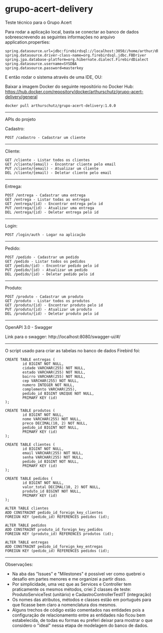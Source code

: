 # grupo-acert-delivery
Teste técnico para o Grupo Acert

Para rodar a aplicação local, basta se conectar ao banco de dados sobreescrevendo as seguintes informações no arquivo application.properties:

	spring.datasource.url=jdbc:firebirdsql://localhost:3050//home/arthur/db/delivery.fdb
	spring.datasource.driver-class-name=org.firebirdsql.jdbc.FBDriver
	spring.jpa.database-platform=org.hibernate.dialect.FirebirdDialect
	spring.datasource.username=SYSDBA
	spring.datasource.password=masterkey

E então rodar o sistema através de uma IDE, OU:

Baixar a imagem Docker do seguinte repositório no Docker Hub: https://hub.docker.com/repository/docker/arthurschutz/grupo-acert-delivery/general

	docker pull arthurschutz/grupo-acert-delivery:1.0.0
___________________________________________________________________________________________________________
APIs do projeto

Cadastro:

	POST /cadastro - Cadastrar um cliente

----------------------------------
Cliente:

	GET /cliente - Listar todos os clientes
	GET /cliente/{email) - Encontrar cliente pelo email
	PUT /cliente/{email) - Atualizar um cliente
	DEL /cliente/{email) - Deletar cliente pelo email

----------------------------------
Entrega:

	POST /entrega - Cadastrar uma entrega
	GET /entrega - Listar todas as entregas
	GET /entrega/{id) - Encontrar entrega pelo id
	PUT /entrega/{id) - Atualizar uma entrega
	DEL /entrega/{id) - Deletar entrega pelo id

----------------------------------
Login:

	POST /login/auth - Logar na aplicação

----------------------------------
Pedido:

	POST /pedido - Cadastrar um pedido
	GET /pedido - Listar todos os pedidos
	GET /pedido/{id) - Encontrar pedido pelo id
	PUT /pedido/{id) - Atualizar um pedido
	DEL /pedido/{id) - Deletar pedido pelo id

----------------------------------
Produto:

	POST /produto - Cadastrar um produto
	GET /produto - Listar todos os produtos
	GET /produto/{id) - Encontrar produto pelo id
	PUT /produto/{id) - Atualizar um produto
	DEL /produto/{id) - Deletar produto pelo id
___________________________________________________________________________________________________________
OpenAPI 3.0 - Swagger

Link para o swagger: http://localhost:8080/swagger-ui/#/
___________________________________________________________________________________________________________

O script usado para criar as tabelas no banco de dados Firebird foi:

	CREATE TABLE entregas (
			id BIGINT NOT NULL,
			cidade VARCHAR(255) NOT NULL,
			estado VARCHAR(255) NOT NULL,
			bairro VARCHAR(255) NOT NULL,
			cep VARCHAR(255) NOT NULL,
			numero INTEGER NOT NULL,
			complemento VARCHAR(255),
			pedido_id BIGINT UNIQUE NOT NULL,
			PRIMARY KEY (id)
	);

	CREATE TABLE produtos (
			id BIGINT NOT NULL,
			nome VARCHAR(255) NOT NULL,
			preco DECIMAL(10, 2) NOT NULL,
			pedido_id BIGINT NOT NULL,
			PRIMARY KEY (id)
	);

	CREATE TABLE clientes (
			id BIGINT NOT NULL,
			email VARCHAR(255) NOT NULL,
			senha VARCHAR(255) NOT NULL,
			pedido_id BIGINT NOT NULL,
			PRIMARY KEY (id)
	);

	CREATE TABLE pedidos (
			id BIGINT NOT NULL,
			valor_total DECIMAL(10, 2) NOT NULL,
			produto_id BIGINT NOT NULL,
			PRIMARY KEY (id)
	);

	ALTER TABLE clientes
	ADD CONSTRAINT pedido_id_foreign_key_clientes
	FOREIGN KEY (pedido_id) REFERENCES pedidos (id);

	ALTER TABLE pedidos
	ADD CONSTRAINT produto_id_foreign_key_pedidos
	FOREIGN KEY (produto_id) REFERENCES produtos (id);

	ALTER TABLE entregas
	ADD CONSTRAINT pedido_id_foreign_key_entregas
	FOREIGN KEY (pedido_id) REFERENCES pedidos (id);
___________________________________________________________________________________________________________

Observações:

- Na aba das "Issues" e "Milestones" é possível ver como quebrei o desafio em partes menores e me organizei a partir disso.
- Por simplicidade, uma vez que as Services e Controller tem praticamente os mesmos métodos, criei 2 classes de teste: ProdutoServiceTest (unitário) e CadastroControllerTestIT (integração)
- Os nomes das atributos, métodos e classes estão em português para que ficasse bem claro a nomenclatura dos mesmos.
- Alguns trechos de código estão comentados nas entidades pois a configuração de relacionamento entre as entidades não ficou bem estabelecida, de todas eu formas eu preferi deixar para mostrar o que considero o "ideal" nessa etapa de modelagem do banco de dados.
